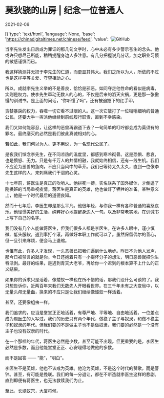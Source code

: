 # 莫狄骁的山房 | 纪念一位普通人

2021-02-06

[{'type': 'text/html', 'language': None, 'base': 'https://chinadigitaltimes.net/chinese/feed', 'value': '![GitHub](https://chinadigitaltimes.net/chinese/files/2021/02/post-662430-601e7ef1a1187.)

当李先生发出日后成为罪证的那几句文字时，心中未必有多少警示苍生的念头。他或许只想尽己所能，稍稍提醒身边人多注意。有几分把握说几分话，加之职业习惯的敏感谨慎而已。

我这样猜测并无损于李先生的仁道，而更显其伟大。我们之所以为人，所依的不过也是这样平等关爱、守望相助之心。

所以，成就李先生义举的不是善良，恰恰是邪恶。如同夺走他性命的看似是病毒，实则是权力。使李先生牵动无数人的心的，不仅是后来的滔天灾祸，更是那一张傲慢的训诫书。是上面的问话，“你听懂了吗”，还有被迫摁下的红手印。

贪婪暴戾的权力，吞噬一切它看不过眼的人。这一次它敲打了一位嗡嗡细响的普通公民，还要大手一挥派他继续到前线履行职责，直到不幸感染。

我们又如何能容忍，让这样的恶兽再霸道下去？一句简单的叮咛都会成为莫须有的罪名，最终磨灭的必然是我们彼此真诚相对的心。

若如此，我们何以为人。更不用说，为一名现代公民了。

是夜我们悼念李先生，在不同凉热的温度里，都感到寒冷彻骨。这是恐惧、悲哀，也是愤怒、无力。只是有千万人的共情相融，我就始终相信，还有一线生机。我们不应沦为恶兽的鱼肉，不应只当风中的草芥。我们已等待太久太久，直到一位像李先生这样的人，来刺痛我们干涸的心灵。

十七年前，蒋医生是真正的吹哨人。他拼死一搏，实名联系了国外媒体，才倒逼了刚换班的当局重视疫情。蒋医生是真正的英雄，他也做好了牺牲的准备。某种意义上，他是一个时代最后的道德良知。

然而十七年后，李医生却是那么平凡。他很年轻，与你我一样有各种普通的喜怒哀乐。他憧憬美好的生活，纯粹好心地提醒身边人一句。以及非常老实地，在训诫书上写下自己的名字。

我们没有几个人能做蒋医生，但我们很多人都是李医生。在许多人眼中，谨小慎微、低头服软，遇到事打个滚，再做好本职工作就可以了。虽然保留偶尔的善心，但一旦引来麻烦，便会马上退缩。

也惟有此，许多人才发现，一头恶兽已把我们逼到什么地步。昨日不为他人发声，那今日被禁言的就是你。今日还抱着只有一小撮坏分子的想法，明日恶兽就把你生吞活剥。最好的结果，是遇到青天大老爷，再给你一个迟到的根本算不上什么的正义结果。

如果你的诉求只是活着，像蝼蚁一样也在所不惜的话，那我们没什么可谈的了。我只想告诉你，近两百年来我们无数先人开眼看世界。在三千年未有之大变局中，以无量头颅无量血，换来的不应只是让我们继续像蝼蚁一样活着。

甚至，还要像蛆虫一样。

我们追求的，应当是堂堂正正地活着，有尊严地、平等地、自由地活着。一位差点成为周医生的人写过，我们的历史只有两个年代，做稳了主子与奴隶，和做不稳主子和奴隶的年代。但我们要的不是做主子也不是做奴隶，我们要的必然是一个没有主子也没有奴隶的时代。

在一个那样的年代，蒋医生必然是少数，甚至可能不出现。但更重要的是，李医生必然是多数，而且他能堂堂正正、心安理得地做他的多数。

而不是回答 —— “能”，“明白”。

李医生不是英雄，他也不该成为英雄。他沦为英雄，不是这个时代的赞歌，而是警钟。甚至，有可能是挽联。我们的每一分退让，都在不断造就李医生这样的悲剧。直到即便有蒋医生，也无法救赎我们为止。

至此，长堤蚁穴，大厦将倾。

